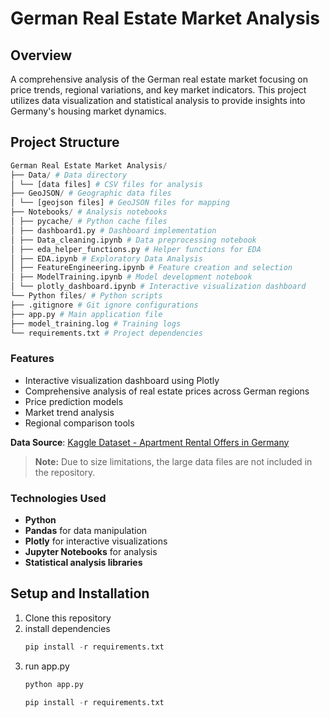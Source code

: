 # German Real Estate Market Analysis

## Overview
A comprehensive analysis of the German real estate market focusing on price trends, regional variations, and key market indicators. This project utilizes data visualization and statistical analysis to provide insights into Germany's housing market dynamics.

## Project Structure
```python
German Real Estate Market Analysis/
├── Data/ # Data directory
│ └── [data files] # CSV files for analysis
├── GeoJSON/ # Geographic data files
│ └── [geojson files] # GeoJSON files for mapping
├── Notebooks/ # Analysis notebooks
│ ├── pycache/ # Python cache files
│ ├── dashboard1.py # Dashboard implementation
│ ├── Data_cleaning.ipynb # Data preprocessing notebook
│ ├── eda_helper_functions.py # Helper functions for EDA
│ ├── EDA.ipynb # Exploratory Data Analysis
│ ├── FeatureEngineering.ipynb # Feature creation and selection
│ ├── ModelTraining.ipynb # Model development notebook
│ └── plotly_dashboard.ipynb # Interactive visualization dashboard
└── Python files/ # Python scripts
├── .gitignore # Git ignore configurations
├── app.py # Main application file
├── model_training.log # Training logs
└── requirements.txt # Project dependencies
```

### Features
- Interactive visualization dashboard using Plotly
- Comprehensive analysis of real estate prices across German regions
- Price prediction models
- Market trend analysis
- Regional comparison tools

**Data Source**: [Kaggle Dataset - Apartment Rental Offers in Germany](https://www.kaggle.com/datasets/corrieaar/apartment-rental-offers-in-germany)

> **Note:** Due to size limitations, the large data files are not included in the repository.

### Technologies Used
- **Python**
- **Pandas** for data manipulation
- **Plotly** for interactive visualizations
- **Jupyter Notebooks** for analysis
- **Statistical analysis libraries**

## Setup and Installation

1. Clone this repository
2. install dependencies
   ```python
   pip install -r requirements.txt
   ```
4. run app.py
   ```python
   python app.py
   ```
   ```python
   pip install -r requirements.txt
   ```

